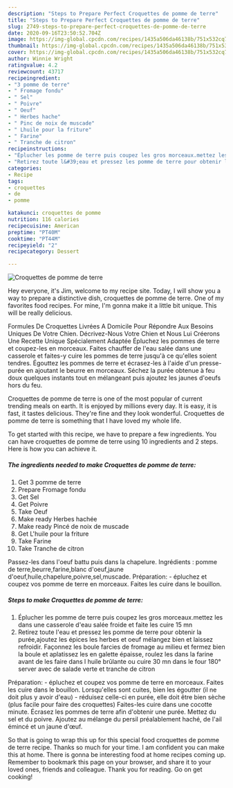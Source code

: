 ```yaml
---
description: "Steps to Prepare Perfect Croquettes de pomme de terre"
title: "Steps to Prepare Perfect Croquettes de pomme de terre"
slug: 2749-steps-to-prepare-perfect-croquettes-de-pomme-de-terre
date: 2020-09-16T23:50:52.704Z
image: https://img-global.cpcdn.com/recipes/1435a506da46138b/751x532cq70/croquettes-de-pomme-de-terre-photo-principale-de-la-recette.jpg
thumbnail: https://img-global.cpcdn.com/recipes/1435a506da46138b/751x532cq70/croquettes-de-pomme-de-terre-photo-principale-de-la-recette.jpg
cover: https://img-global.cpcdn.com/recipes/1435a506da46138b/751x532cq70/croquettes-de-pomme-de-terre-photo-principale-de-la-recette.jpg
author: Winnie Wright
ratingvalue: 4.2
reviewcount: 43717
recipeingredient:
- "3 pomme de terre"
- " Fromage fondu"
- " Sel"
- " Poivre"
- " Oeuf"
- " Herbes hache"
- " Pinc de noix de muscade"
- " Lhuile pour la friture"
- " Farine"
- " Tranche de citron"
recipeinstructions:
- "Éplucher les pomme de terre puis coupez les gros morceaux.mettez les dans une casserole d&#39;eau salée froide et faite les cuire 15 mn"
- "Retirez toute l&#39;eau et pressez les pomme de terre pour obtenir la purée,ajoutez les épices les herbes et oeuf mélangez bien et laissez refroidir. Façonnez les boule farcies de fromage au milieu et fermez bien la boule et aplatissez les en galette épaisse, roulez les dans la farine avant de les faire dans l huile brûlante ou cuire 30 mn dans le four 180° server avec de salade verte et tranche de citron"
categories:
- Recipe
tags:
- croquettes
- de
- pomme

katakunci: croquettes de pomme 
nutrition: 116 calories
recipecuisine: American
preptime: "PT40M"
cooktime: "PT44M"
recipeyield: "2"
recipecategory: Dessert

---
```



![Croquettes de pomme de terre](https://img-global.cpcdn.com/recipes/1435a506da46138b/751x532cq70/croquettes-de-pomme-de-terre-photo-principale-de-la-recette.jpg)

Hey everyone, it's Jim, welcome to my recipe site. Today, I will show you a way to prepare a distinctive dish, croquettes de pomme de terre. One of my favorites food recipes. For mine, I'm gonna make it a little bit unique. This will be really delicious.

Formules De Croquettes Livrées A Domicile Pour Répondre Aux Besoins Uniques De Votre Chien. Décrivez-Nous Votre Chien et Nous Lui Créerons Une Recette Unique Spécialement Adaptée Épluchez les pommes de terre et coupez-les en morceaux. Faites chauffer de l&#39;eau salée dans une casserole et faites-y cuire les pommes de terre jusqu&#39;à ce qu&#39;elles soient tendres. Égouttez les pommes de terre et écrasez-les à l&#39;aide d&#39;un presse-purée en ajoutant le beurre en morceaux. Séchez la purée obtenue à feu doux quelques instants tout en mélangeant puis ajoutez les jaunes d&#39;oeufs hors du feu.

Croquettes de pomme de terre is one of the most popular of current trending meals on earth. It is enjoyed by millions every day. It is easy, it is fast, it tastes delicious. They're fine and they look wonderful. Croquettes de pomme de terre is something that I have loved my whole life.


To get started with this recipe, we have to prepare a few ingredients. You can have croquettes de pomme de terre using 10 ingredients and 2 steps. Here is how you can achieve it.

<!--inarticleads1-->

##### The ingredients needed to make Croquettes de pomme de terre:

1. Get 3 pomme de terre
1. Prepare  Fromage fondu
1. Get  Sel
1. Get  Poivre
1. Take  Oeuf
1. Make ready  Herbes hachée
1. Make ready  Pincé de noix de muscade
1. Get  L&#39;huile pour la friture
1. Take  Farine
1. Take  Tranche de citron


Passez-les dans l&#39;oeuf battu puis dans la chapelure. Ingrédients : pomme de terre,beurre,farine,blanc d&#39;oeuf,jaune d&#39;oeuf,huile,chapelure,poivre,sel,muscade. Préparation: - épluchez et coupez vos pomme de terre en morceaux. Faites les cuire dans le bouillon. 

<!--inarticleads2-->

##### Steps to make Croquettes de pomme de terre:

1. Éplucher les pomme de terre puis coupez les gros morceaux.mettez les dans une casserole d&#39;eau salée froide et faite les cuire 15 mn
1. Retirez toute l&#39;eau et pressez les pomme de terre pour obtenir la purée,ajoutez les épices les herbes et oeuf mélangez bien et laissez refroidir. Façonnez les boule farcies de fromage au milieu et fermez bien la boule et aplatissez les en galette épaisse, roulez les dans la farine avant de les faire dans l huile brûlante ou cuire 30 mn dans le four 180° server avec de salade verte et tranche de citron


Préparation: - épluchez et coupez vos pomme de terre en morceaux. Faites les cuire dans le bouillon. Lorsqu&#39;elles sont cuites, bien les égoutter (il ne doit plus y avoir d&#39;eau) - réduisez celle-ci en purée, elle doit être bien sèche (plus facile pour faire des croquettes) Faites-les cuire dans une cocotte minute. Écrasez les pommes de terre afin d&#39;obtenir une purée. Mettez du sel et du poivre. Ajoutez au mélange du persil préalablement haché, de l&#39;ail émincé et un jaune d&#39;œuf. 

So that is going to wrap this up for this special food croquettes de pomme de terre recipe. Thanks so much for your time. I am confident you can make this at home. There is gonna be interesting food at home recipes coming up. Remember to bookmark this page on your browser, and share it to your loved ones, friends and colleague. Thank you for reading. Go on get cooking!
